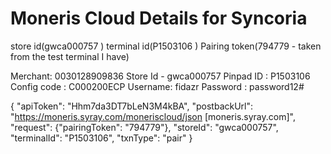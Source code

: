# Moneris Cloud Details for Syncoria

store id(gwca000757 )
terminal id(P1503106 )
Pairing token(794779 - taken from the test terminal I have) 


Merchant: 0030128909836 
Store Id - gwca000757
Pinpad ID : P1503106
Config code : C000200ECP
Username: fidazr
Password : password12#

{
"apiToken": "Hhm7da3DT7bLeN3M4kBA",
 "postbackUrl": "https://moneris.syray.com/moneriscloud/json [moneris.syray.com]",
 "request": {"pairingToken": "794779"},
 "storeId": "gwca000757",
 "terminalId": "P1503106",
 "txnType": "pair"
}